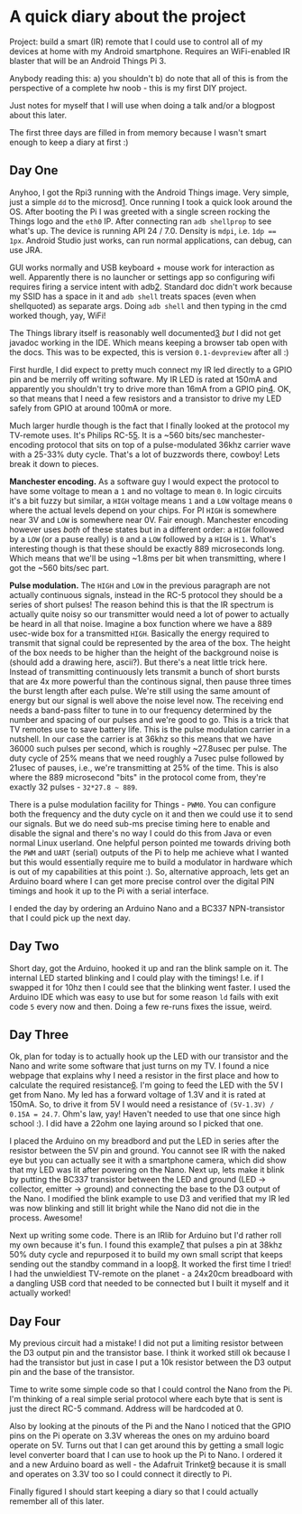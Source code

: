 A quick diary about the project
===============================

Project: build a smart (IR) remote that I could use to control all of my
devices at home with my Android smartphone. Requires an WiFi-enabled IR blaster
that will be an Android Things Pi 3.

Anybody reading this: a) you shouldn't b) do note that all of this is from the
perspective of a complete hw noob - this is my first DIY project.

Just notes for myself that I will use when doing a talk and/or a blogpost about
this later.

The first three days are filled in from memory because I wasn't smart enough to
keep a diary at first :)

Day One
-------

Anyhoo, I got the Rpi3 running with the Android Things image. Very simple, just
a simple `dd` to the microsd[1]. Once running I took a quick look around the OS.
After booting the Pi I was greeted with a single screen rocking the Things logo
and the `eth0` IP. After connecting ran `adb shellprop` to see what's up. The
device is running API 24 / 7.0. Density is `mdpi`, i.e. `1dp == 1px`. Android
Studio just works, can run normal applications, can debug, can use JRA.

GUI works normally and USB keyboard + mouse work for interaction as well.
Apparently there is no launcher or settings app so configuring wifi requires
firing a service intent with adb[2]. Standard doc didn't work because my SSID has
a space in it and `adb shell` treats spaces (even when shellquoted) as separate
args. Doing `adb shell` and then typing in the cmd worked though, yay, WiFi!

The Things library itself is reasonably well documented[3] *but* I did not get
javadoc working in the IDE. Which means keeping a browser tab open with the
docs. This was to be expected, this is version `0.1-devpreview` after all :)

First hurdle, I did expect to pretty much connect my IR led directly to a GPIO
pin and be merrily off writing software. My IR LED is rated at 150mA and
apparently you shouldn't try to drive more than 16mA from a GPIO pin[4]. OK, so
that means that I need a few resistors and a transistor to drive my LED safely
from GPIO at around 100mA or more.

Much larger hurdle though is the fact that I finally looked at the protocol my
TV-remote uses. It's Philips RC-5[5]. It is a ~560 bits/sec manchester-encoding
protocol that sits on top of a pulse-modulated 36khz carrier wave with a 25-33%
duty cycle. That's a lot of buzzwords there, cowboy! Lets break it down to
pieces.

**Manchester encoding.**
As a software guy I would expect the protocol to have some voltage to
mean a `1` and no voltage to mean `0`. In logic circuits it's a bit fuzzy but
similar, a `HIGH` voltage means `1` and a `LOW` voltage means `0` where the
actual levels depend on your chips. For PI `HIGH` is somewhere near 3V and
`LOW` is somewhere near 0V. Fair enough. Manchester encoding however uses
_both_ of these states but in a different order: a `HIGH` followed by a `LOW`
(or a pause really) is `0` and a `LOW` followed by a `HIGH` is `1`. What's
interesting though is that these should be exactly 889 microseconds long.
Which means that we'll be using ~1.8ms per bit when transmitting, where I
got the ~560 bits/sec part.

**Pulse modulation.**
The `HIGH` and `LOW` in the previous paragraph are not actually continuous
signals, instead in the RC-5 protocol they should be a series of short pulses!
The reason behind this is that the IR spectrum is actually quite noisy so our
transmitter would need a lot of power to actually be heard in all that noise.
Imagine a box function where we have a 889 usec-wide box for a transmitted
`HIGH`. Basically the energy required to transmit that signal could be
represented by the area of the box. The height of the box needs to be higher
than the height of the background noise is (should add a drawing here, ascii?).
But there's a neat little trick here. Instead of transmitting continuously lets
transmit a bunch of short bursts that are 4x more powerful than the continous
signal, then pause three times the burst length after each pulse. We're still
using the same amount of energy but our signal is well above the noise level
now. The receiving end needs a band-pass filter to tune in to our frequency
determined by the number and spacing of our pulses and we're good to go.
This is a trick that TV remotes use to save battery life. This is the pulse
modulation carrier in a nutshell. In our case the carrier is at 36khz so this
means that we have 36000 such pulses per second, which is roughly ~27.8usec
per pulse. The duty cycle of 25% means that we need roughly a 7usec pulse
followed by 21usec of pauses, i.e., we're transmitting at 25% of the time.
This is also where the 889 microsecond "bits" in the protocol come from,
they're exactly 32 pulses - `32*27.8 ~ 889`.

There is a pulse modulation facility for Things - `PWM0`. You can configure
both the frequency and the duty cycle on it and then we could use it to send
our signals. But we do need sub-ms precise timing here to enable and disable
the signal and there's no way I could do this from Java or even normal Linux
userland. One helpful person pointed me towards driving both the `PWM` and
`UART` (serial) outputs of the Pi to help me achieve what I wanted but this
would essentially require me to build a modulator in hardware which is out
of my capabilities at this point :). So, alternative approach, lets get an
Arduino board where I can get more precise control over the digital PIN timings
and hook it up to the Pi with a serial interface.

I ended the day by ordering an Arduino Nano and a BC337 NPN-transistor that I
could pick up the next day.

[1]: https://www.raspberrypi.org/documentation/installation/installing-images/mac.md
[2]: https://developer.android.com/things/hardware/raspberrypi.html#connecting_wi-fi
[3]: https://developer.android.com/things/sdk/index.html
[4]: http://raspberrypi.stackexchange.com/questions/9298/what-is-the-maximum-current-the-gpio-pins-can-output
[5]: https://en.wikipedia.org/wiki/RC-5

Day Two
-------

Short day, got the Arduino, hooked it up and ran the blink sample on it. The
internal LED started blinking and I could play with the timings! I.e. if I
swapped it for 10hz then I could see that the blinking went faster. I used
the Arduino IDE which was easy to use but for some reason `ld` fails with exit
code `5` every now and then. Doing a few re-runs fixes the issue, weird.

Day Three
---------

Ok, plan for today is to actually hook up the LED with our transistor and the
Nano and write some software that just turns on my TV. I found a nice webpage
that explains why I need a resistor in the first place and how to calculate the
required resistance[6]. I'm going to feed the LED with the 5V I get from Nano.
My led has a forward voltage of 1.3V and it is rated at 150mA. So, to drive it
from 5V I would need a resistance of `(5V-1.3V) / 0.15A = 24.7`. Ohm's law, yay!
Haven't needed to use that one since high school :). I did have a 22ohm one
laying around so I picked that one.

I placed the Arduino on my breadbord and put the LED in series after the
resistor between the 5V pin and ground. You cannot see IR with the naked eye
but you can actually see it with a smartphone camera, which did show that my
LED  was lit after powering on the Nano. Next up, lets make it blink by
putting the BC337 transistor between the LED and ground (LED -> collector,
emitter -> ground) and connecting the base to the D3 output of the Nano.
I modified the blink example to use D3 and verified that my IR led was now
blinking and still lit bright while the Nano did not die in the process.
Awesome!

Next up writing some code. There is an IRlib for Arduino but I'd rather roll my
own because it's fun. I found this example[7] that pulses a pin at 38khz 50%
duty cycle and repurposed it to build my own small script that keeps sending
out the standby command in a loop[8]. It worked the first time I tried! I had
the unwieldiest TV-remote on the planet - a 24x20cm breadboard with a dangling
USB cord that needed to be connected but I built it myself and it actually
worked!

[6]: http://www.evilmadscientist.com/2012/resistors-for-leds/
[7]: https://github.com/adafruit/Nikon-Intervalometer/blob/master/intervalometer.pde
[8]: https://github.com/madisp/android-iot-ir/blob/6dc1ef75307946fcebac5da46ceee93a268af46e/arduino_ir/arduino_ir.ino

Day Four
--------

My previous circuit had a mistake! I did not put a limiting resistor between
the D3 output pin and the transistor base. I think it worked still ok because I
had the transistor but just in case I put a 10k resistor between the D3 output
pin and the base of the transistor.

Time to write some simple code so that I could control the Nano from the Pi.
I'm thinking of a real simple serial protocol where each byte that is sent is
just the direct RC-5 command. Address will be hardcoded at 0.

Also by looking at the pinouts of the Pi and the Nano I noticed that the GPIO
pins on the Pi operate on 3.3V whereas the ones on my arduino board operate on
5V. Turns out that I can get around this by getting a small logic level
converter board that I can use to hook up the Pi to Nano. I ordered it and
a new Arduino board as well - the Adafruit Trinket[9] because it is small and
operates on 3.3V too so I could connect it directly to Pi.

Finally figured I should start keeping a diary so that I could actually
remember all of this later.

[9]: https://www.adafruit.com/product/1500